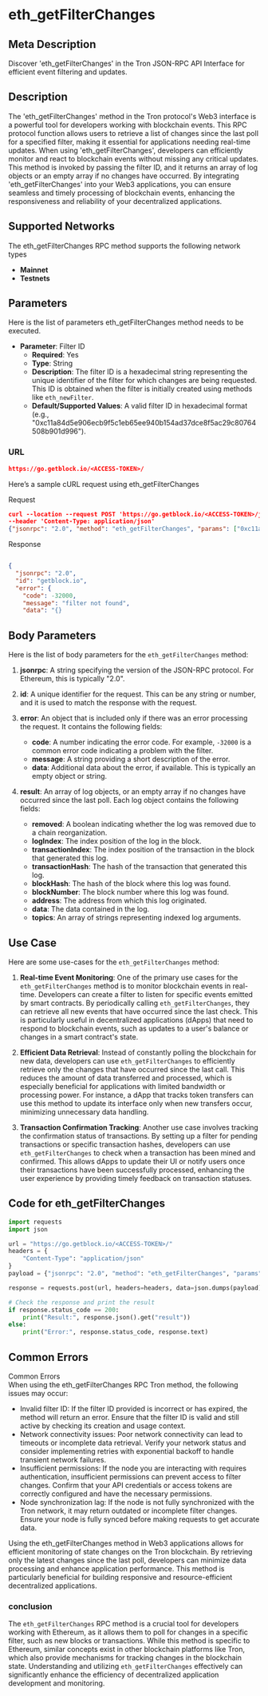 # eth_getFilterChanges


## Meta Description
Discover 'eth_getFilterChanges' in the Tron JSON-RPC API Interface for efficient event filtering and updates.

## Description
The 'eth_getFilterChanges' method in the Tron protocol's Web3 interface is a powerful tool for developers working with blockchain events. This RPC protocol function allows users to retrieve a list of changes since the last poll for a specified filter, making it essential for applications needing real-time updates. When using 'eth_getFilterChanges', developers can efficiently monitor and react to blockchain events without missing any critical updates. This method is invoked by passing the filter ID, and it returns an array of log objects or an empty array if no changes have occurred. By integrating 'eth_getFilterChanges' into your Web3 applications, you can ensure seamless and timely processing of blockchain events, enhancing the responsiveness and reliability of your decentralized applications.

## Supported Networks
The eth_getFilterChanges RPC method supports the following network types
- **Mainnet**
- **Testnets**

## Parameters

Here is the list of parameters eth_getFilterChanges method needs to be executed.

- **Parameter**: Filter ID
  - **Required**: Yes
  - **Type**: String
  - **Description**: The filter ID is a hexadecimal string representing the unique identifier of the filter for which changes are being requested. This ID is obtained when the filter is initially created using methods like `eth_newFilter`.
  - **Default/Supported Values**: A valid filter ID in hexadecimal format (e.g., "0xc11a84d5e906ecb9f5c1eb65ee940b154ad37dce8f5ac29c80764508b901d996").

### URL
```json
https://go.getblock.io/<ACCESS-TOKEN>/
```
Here’s a sample cURL request using eth_getFilterChanges

Request
```json
curl --location --request POST 'https://go.getblock.io/<ACCESS-TOKEN>/jsonrpc' 
--header 'Content-Type: application/json' 
{"jsonrpc": "2.0", "method": "eth_getFilterChanges", "params": ["0xc11a84d5e906ecb9f5c1eb65ee940b154ad37dce8f5ac29c80764508b901d996"], "id": "getblock.io"}
```

Response
```json

{
  "jsonrpc": "2.0",
  "id": "getblock.io",
  "error": {
    "code": -32000,
    "message": "filter not found",
    "data": "{}
```
## Body Parameters

Here is the list of body parameters for the `eth_getFilterChanges` method:

1. **jsonrpc**: A string specifying the version of the JSON-RPC protocol. For Ethereum, this is typically "2.0".

2. **id**: A unique identifier for the request. This can be any string or number, and it is used to match the response with the request.

3. **error**: An object that is included only if there was an error processing the request. It contains the following fields:
   - **code**: A number indicating the error code. For example, `-32000` is a common error code indicating a problem with the filter.
   - **message**: A string providing a short description of the error.
   - **data**: Additional data about the error, if available. This is typically an empty object or string.

4. **result**: An array of log objects, or an empty array if no changes have occurred since the last poll. Each log object contains the following fields:
   - **removed**: A boolean indicating whether the log was removed due to a chain reorganization.
   - **logIndex**: The index position of the log in the block.
   - **transactionIndex**: The index position of the transaction in the block that generated this log.
   - **transactionHash**: The hash of the transaction that generated this log.
   - **blockHash**: The hash of the block where this log was found.
   - **blockNumber**: The block number where this log was found.
   - **address**: The address from which this log originated.
   - **data**: The data contained in the log.
   - **topics**: An array of strings representing indexed log arguments.

## Use Case

Here are some use-cases for the `eth_getFilterChanges` method:

1. **Real-time Event Monitoring**: One of the primary use cases for the `eth_getFilterChanges` method is to monitor blockchain events in real-time. Developers can create a filter to listen for specific events emitted by smart contracts. By periodically calling `eth_getFilterChanges`, they can retrieve all new events that have occurred since the last check. This is particularly useful in decentralized applications (dApps) that need to respond to blockchain events, such as updates to a user's balance or changes in a smart contract's state.

2. **Efficient Data Retrieval**: Instead of constantly polling the blockchain for new data, developers can use `eth_getFilterChanges` to efficiently retrieve only the changes that have occurred since the last call. This reduces the amount of data transferred and processed, which is especially beneficial for applications with limited bandwidth or processing power. For instance, a dApp that tracks token transfers can use this method to update its interface only when new transfers occur, minimizing unnecessary data handling.

3. **Transaction Confirmation Tracking**: Another use case involves tracking the confirmation status of transactions. By setting up a filter for pending transactions or specific transaction hashes, developers can use `eth_getFilterChanges` to check when a transaction has been mined and confirmed. This allows dApps to update their UI or notify users once their transactions have been successfully processed, enhancing the user experience by providing timely feedback on transaction statuses.

## Code for eth_getFilterChanges


```python
import requests
import json

url = "https://go.getblock.io/<ACCESS-TOKEN>/"
headers = {
    "Content-Type": "application/json"
}
payload = {"jsonrpc": "2.0", "method": "eth_getFilterChanges", "params": ["0xc11a84d5e906ecb9f5c1eb65ee940b154ad37dce8f5ac29c80764508b901d996"], "id": "getblock.io"}

response = requests.post(url, headers=headers, data=json.dumps(payload))

# Check the response and print the result
if response.status_code == 200:
    print("Result:", response.json().get("result"))
else:
    print("Error:", response.status_code, response.text)
```
## Common Errors

Common Errors  
When using the eth_getFilterChanges RPC Tron method, the following issues may occur:  
- Invalid filter ID: If the filter ID provided is incorrect or has expired, the method will return an error. Ensure that the filter ID is valid and still active by checking its creation and usage context.  
- Network connectivity issues: Poor network connectivity can lead to timeouts or incomplete data retrieval. Verify your network status and consider implementing retries with exponential backoff to handle transient network failures.  
- Insufficient permissions: If the node you are interacting with requires authentication, insufficient permissions can prevent access to filter changes. Confirm that your API credentials or access tokens are correctly configured and have the necessary permissions.  
- Node synchronization lag: If the node is not fully synchronized with the Tron network, it may return outdated or incomplete filter changes. Ensure your node is fully synced before making requests to get accurate data.

Using the eth_getFilterChanges method in Web3 applications allows for efficient monitoring of state changes on the Tron blockchain. By retrieving only the latest changes since the last poll, developers can minimize data processing and enhance application performance. This method is particularly beneficial for building responsive and resource-efficient decentralized applications.

### conclusion

The `eth_getFilterChanges` RPC method is a crucial tool for developers working with Ethereum, as it allows them to poll for changes in a specific filter, such as new blocks or transactions. While this method is specific to Ethereum, similar concepts exist in other blockchain platforms like Tron, which also provide mechanisms for tracking changes in the blockchain state. Understanding and utilizing `eth_getFilterChanges` effectively can significantly enhance the efficiency of decentralized application development and monitoring.
